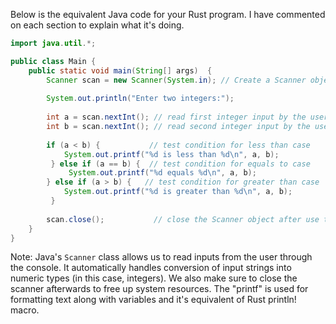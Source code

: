 Below is the equivalent Java code for your Rust program. I have commented on each section to explain what it's doing.

```java
import java.util.*;

public class Main {
    public static void main(String[] args)  {
        Scanner scan = new Scanner(System.in); // Create a Scanner object for reading from the user
        
        System.out.println("Enter two integers:");
  
        int a = scan.nextInt(); // read first integer input by the user
        int b = scan.nextInt(); // read second integer input by the user
      
        if (a < b) {           // test condition for less than case
            System.out.printf("%d is less than %d\n", a, b); 
         } else if (a == b) {  // test condition for equals to case
             System.out.printf("%d equals %d\n", a, b);   
        } else if (a > b) {   // test condition for greater than case
            System.out.printf("%d is greater than %d\n", a, b); 
         }    
      
        scan.close();           // close the Scanner object after use to prevent resource leak
    }
}
```
Note: Java's `Scanner` class allows us to read inputs from the user through the console. It automatically handles conversion of input strings into numeric types (in this case, integers). We also make sure to close the scanner afterwards to free up system resources. 
The "printf" is used for formatting text along with variables and it's equivalent of Rust println! macro.

